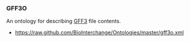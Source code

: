 
### GFF3O

An ontology for describing [GFF3](http://sequenceontology.org/gff3.shtml) file contents.

*  https://raw.github.com/BioInterchange/Ontologies/master/gff3o.xml

